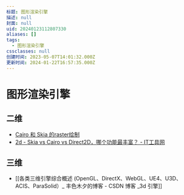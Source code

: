 ```yaml
---
标题: 图形渲染引擎
描述: null
封面: null
uid: 20240123112807330
aliases: []
tags:
  - 图形渲染引擎
cssclasses: null
创建时间: 2023-05-07T14:01:32.000Z
更新时间: 2024-01-22T16:57:35.000Z
---
```


# 图形渲染引擎

## 二维

- [Cairo 和 Skia 的raster绘制](http://www.funwoow.com/cairo-skia-raster/)
- [2d - Skia vs Cairo vs Direct2D，哪个功能最丰富？ - IT工具网](https://www.coder.work/article/6749651)

## 三维

- [[各类三维引擎综合概述 (OpenGL、DirectX、WebGL、UE4、U3D、ACIS、ParaSolid）_ 丰色木夕的博客 - CSDN 博客 _3d 引擎]]

